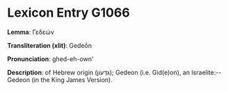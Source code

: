# Lexicon Entry G1066

**Lemma**: Γεδεών

**Transliteration (xlit)**: Gedeṓn

**Pronunciation**: ghed-eh-own'

**Description**:
of Hebrew origin (גִּדְעוֹן); Gedeon (i.e. Gid(e)on), an Israelite:--Gedeon (in the King James Version).

